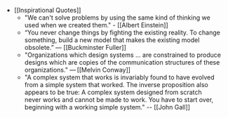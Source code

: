 - [[Inspirational Quotes]]
    - "We can't solve problems by using the same kind of thinking we used when we created them." - [[Albert Einstein]]
    - “You never change things by fighting the existing reality. To change something, build a new model that makes the existing model obsolete.” ― [[Buckminster Fuller]]
    - "Organizations which design systems ... are constrained to produce designs which are copies of the communication structures of these organizations." — [[Melvin Conway]]
    - "A complex system that works is invariably found to have evolved from a simple system that worked. The inverse proposition also appears to be true: A complex system designed from scratch never works and cannot be made to work. You have to start over, beginning with a working simple system." -- [[John Gall]]
